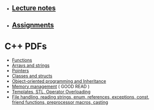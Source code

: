 * ## [Lecture notes](http://ocw.mit.edu/courses/electrical-engineering-and-computer-science/6-s096-effective-programming-in-c-and-c-january-iap-2014/lecture-notes/)
* ## [Assignments](http://ocw.mit.edu/courses/electrical-engineering-and-computer-science/6-s096-effective-programming-in-c-and-c-january-iap-2014/assignments/)

# C++ PDFs
* [Functions](http://ocw.mit.edu/courses/electrical-engineering-and-computer-science/6-096-introduction-to-c-january-iap-2011/lecture-notes/MIT6_096IAP11_lec03.pdf)
* [Arrays and strings](http://ocw.mit.edu/courses/electrical-engineering-and-computer-science/6-096-introduction-to-c-january-iap-2011/lecture-notes/MIT6_096IAP11_lec04.pdf)
* [Pointers](http://ocw.mit.edu/courses/electrical-engineering-and-computer-science/6-096-introduction-to-c-january-iap-2011/lecture-notes/MIT6_096IAP11_lec05.pdf)
* [Classes and structs](http://ocw.mit.edu/courses/electrical-engineering-and-computer-science/6-096-introduction-to-c-january-iap-2011/lecture-notes/MIT6_096IAP11_lec06.pdf)
* [Object-oriented programming and Inheritance](http://ocw.mit.edu/courses/electrical-engineering-and-computer-science/6-096-introduction-to-c-january-iap-2011/lecture-notes/MIT6_096IAP11_lec07.pdf)
* [Memory management](http://ocw.mit.edu/courses/electrical-engineering-and-computer-science/6-096-introduction-to-c-january-iap-2011/lecture-notes/MIT6_096IAP11_lec08.pdf) ( GOOD READ )
* [Templates, STL, Operator Overloading](http://ocw.mit.edu/courses/electrical-engineering-and-computer-science/6-096-introduction-to-c-january-iap-2011/lecture-notes/MIT6_096IAP11_lec09.pdf)
* [File handling, reading strings, enum, references, exceptions, const, friend functions, preprocessor macros, casting](http://ocw.mit.edu/courses/electrical-engineering-and-computer-science/6-096-introduction-to-c-january-iap-2011/lecture-notes/MIT6_096IAP11_lec10.pdf)

